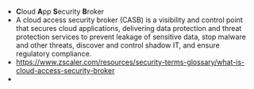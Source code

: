 - **C**loud **A**pp **S**ecurity **B**roker
- A cloud access security broker (CASB) is a visibility and control point that secures cloud applications, delivering data protection and threat protection services to prevent leakage of sensitive data, stop malware and other threats, discover and control shadow IT, and ensure regulatory compliance.
- https://www.zscaler.com/resources/security-terms-glossary/what-is-cloud-access-security-broker
-